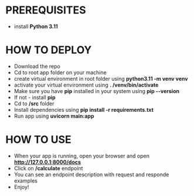 # PREREQUISITES
* install **Python 3.11**

# HOW TO DEPLOY
* Download the repo
* Cd to root app folder on your machine
* create virtual environment in root folder using **python3.11 -m venv venv**
* activate your virtual environment using **. /venv/bin/activate**
* Make sure you have **pip** installed in your system using **pip --version**
* If not - install **pip**
* Cd to **/src** folder
* Install dependencies using **pip install -r requirements.txt**
* Run app using **uvicorn main:app**

# HOW TO USE
* When your app is running, open your browser and open **http://127.0.0.1:8000/docs**
* Click on **/calculate** endpoint
* You can see an endpoint description with request and responde examples
* Enjoy!
